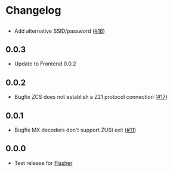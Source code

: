 # Changelog

##
- Add alternative SSID/password ([#16](https://github.com/OpenRemise/Firmware/issues/16))

## 0.0.3
- Update to Frontend 0.0.2

## 0.0.2
- Bugfix ZCS does not establish a Z21 protocol connection ([#17](https://github.com/OpenRemise/Firmware/issues/17))

## 0.0.1
- Bugfix MX decoders don't support ZUSI exit ([#11](https://github.com/OpenRemise/Firmware/issues/11))

## 0.0.0
- Test release for [Flasher](https://github.com/OpenRemise/Flasher)